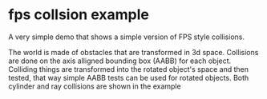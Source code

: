 # fps collsion example
A very simple demo that shows a simple version of FPS style collisions.

The world is made of obstacles that are transformed in 3d space. Collisions are done on the axis alligned bounding box (AABB) for each object.
Colliding things are transformed into the rotated object's space and then tested, that way simple AABB tests can be used for rotated objects.
Both cylinder and ray collisions are shown in the example
